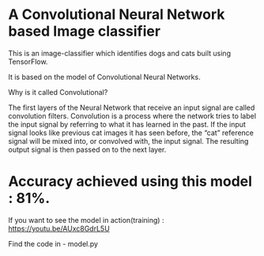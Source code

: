 # A Convolutional Neural Network based Image classifier

This is an image-classifier which identifies dogs and cats built using TensorFlow. 

It is based on the model of Convolutional Neural Networks.

Why is it called Convolutional?

The first layers of the Neural Network that receive an input signal are called convolution filters. Convolution is a process where the network tries to label the input signal by referring to what it has learned in the past. If the input signal looks like previous cat images it has seen before, the “cat” reference signal will be mixed into, or convolved with, the input signal. The resulting output signal is then passed on to the next layer.


# Accuracy achieved using this model : 81%.

If you want to see the model in action(training) : https://youtu.be/AUxc8GdrL5U 

Find the code in -  model.py
